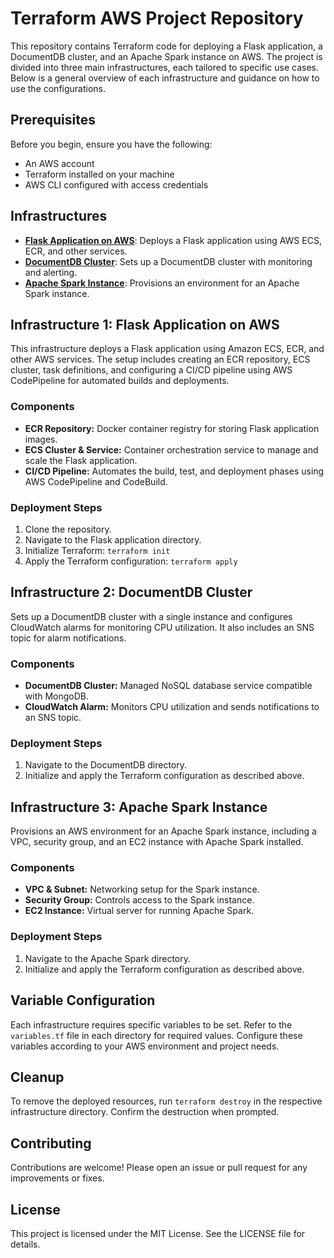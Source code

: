 # Terraform AWS Project Repository

This repository contains Terraform code for deploying a Flask application, a DocumentDB cluster, and an Apache Spark instance on AWS. The project is divided into three main infrastructures, each tailored to specific use cases. Below is a general overview of each infrastructure and guidance on how to use the configurations.

## Prerequisites

Before you begin, ensure you have the following:
- An AWS account
- Terraform installed on your machine
- AWS CLI configured with access credentials

## Infrastructures

- [**Flask Application on AWS**](./app_infra/README.md): Deploys a Flask application using AWS ECS, ECR, and other services.
- [**DocumentDB Cluster**](./db-infra/README.md): Sets up a DocumentDB cluster with monitoring and alerting.
- [**Apache Spark Instance**](./spark/README.md): Provisions an environment for an Apache Spark instance.

## Infrastructure 1: Flask Application on AWS

This infrastructure deploys a Flask application using Amazon ECS, ECR, and other AWS services. The setup includes creating an ECR repository, ECS cluster, task definitions, and configuring a CI/CD pipeline using AWS CodePipeline for automated builds and deployments.

### Components
- **ECR Repository:** Docker container registry for storing Flask application images.
- **ECS Cluster & Service:** Container orchestration service to manage and scale the Flask application.
- **CI/CD Pipeline:** Automates the build, test, and deployment phases using AWS CodePipeline and CodeBuild.

### Deployment Steps
1. Clone the repository.
2. Navigate to the Flask application directory.
3. Initialize Terraform: `terraform init`
4. Apply the Terraform configuration: `terraform apply`

## Infrastructure 2: DocumentDB Cluster

Sets up a DocumentDB cluster with a single instance and configures CloudWatch alarms for monitoring CPU utilization. It also includes an SNS topic for alarm notifications.

### Components
- **DocumentDB Cluster:** Managed NoSQL database service compatible with MongoDB.
- **CloudWatch Alarm:** Monitors CPU utilization and sends notifications to an SNS topic.

### Deployment Steps
1. Navigate to the DocumentDB directory.
2. Initialize and apply the Terraform configuration as described above.

## Infrastructure 3: Apache Spark Instance

Provisions an AWS environment for an Apache Spark instance, including a VPC, security group, and an EC2 instance with Apache Spark installed.

### Components
- **VPC & Subnet:** Networking setup for the Spark instance.
- **Security Group:** Controls access to the Spark instance.
- **EC2 Instance:** Virtual server for running Apache Spark.

### Deployment Steps
1. Navigate to the Apache Spark directory.
2. Initialize and apply the Terraform configuration as described above.

## Variable Configuration

Each infrastructure requires specific variables to be set. Refer to the `variables.tf` file in each directory for required values. Configure these variables according to your AWS environment and project needs.

## Cleanup

To remove the deployed resources, run `terraform destroy` in the respective infrastructure directory. Confirm the destruction when prompted.

## Contributing

Contributions are welcome! Please open an issue or pull request for any improvements or fixes.

## License

This project is licensed under the MIT License. See the LICENSE file for details.
